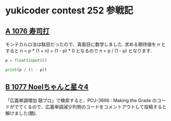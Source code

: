 # yukicoder contest 252 参戦記

## [A 1076 寿司打](https://yukicoder.me/problems/no/1076)

モンテカルロ法は駄目だったので、真面目に数学しました. 求める期待値を n とすると n = p * (1 + n) + (1 - p) * 0 となるので n = p / (1 - p) となります.

```python
p = float(input())

print(p / (1 - p))
```

## [B 1077 Noelちゃんと星々4](https://yukicoder.me/problems/no/1077)

「広義単調増加 競プロ」で検索すると、POJ-3666 : Making the Grade のコードがでてくるので、広義単調減少列側のコードをコメントアウトして投稿すると解けました(酷).

